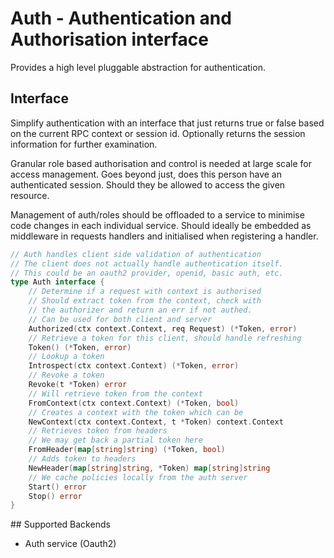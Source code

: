 # Auth - Authentication and Authorisation interface

Provides a high level pluggable abstraction for authentication.

## Interface

Simplify authentication with an interface that just returns true or 
false based on the current RPC context or session id. Optionally 
returns the session information for further examination.

Granular role based authorisation and control is needed at large scale 
for access management. Goes beyond just, does this person have an 
authenticated session. Should they be allowed to access the given 
resource.

Management of auth/roles should be offloaded to a service to minimise code changes 
in each individual service. Should ideally be embedded as middleware in requests handlers 
and initialised when registering a handler.

```go
// Auth handles client side validation of authentication
// The client does not actually handle authentication itself.
// This could be an oauth2 provider, openid, basic auth, etc.
type Auth interface {
	// Determine if a request with context is authorised
	// Should extract token from the context, check with
	// the authorizer and return an err if not authed.
	// Can be used for both client and server
	Authorized(ctx context.Context, req Request) (*Token, error)
	// Retrieve a token for this client, should handle refreshing
	Token() (*Token, error)
	// Lookup a token
	Introspect(ctx context.Context) (*Token, error)
	// Revoke a token
	Revoke(t *Token) error
	// Will retrieve token from the context
	FromContext(ctx context.Context) (*Token, bool)
	// Creates a context with the token which can be
	NewContext(ctx context.Context, t *Token) context.Context
	// Retrieves token from headers
	// We may get back a partial token here
	FromHeader(map[string]string) (*Token, bool)
	// Adds token to headers
	NewHeader(map[string]string, *Token) map[string]string
	// We cache policies locally from the auth server
	Start() error
	Stop() error
}
```

## Supported Backends

- Auth service (Oauth2)
